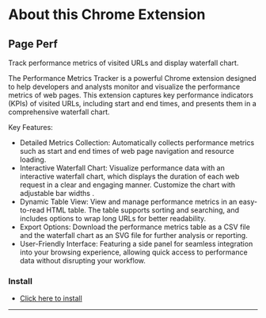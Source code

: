 # About this Chrome Extension

## Page Perf 

Track performance metrics of visited URLs and display waterfall chart.

The Performance Metrics Tracker is a powerful Chrome extension designed to help developers and analysts monitor and visualize the performance metrics of web pages. This extension captures key performance indicators (KPIs) of visited URLs, including start and end times, and presents them in a comprehensive waterfall chart.

Key Features:

-	Detailed Metrics Collection: Automatically collects performance metrics such as start and end times of web page navigation and resource loading.
-	Interactive Waterfall Chart: Visualize performance data with an interactive waterfall chart, which displays the duration of each web request in a clear and engaging manner. Customize the chart with adjustable bar widths .
-	Dynamic Table View: View and manage performance metrics in an easy-to-read HTML table. The table supports sorting and searching, and includes options to wrap long URLs for better readability.
-	Export Options: Download the performance metrics table as a CSV file and the waterfall chart as an SVG file for further analysis or reporting.
-	User-Friendly Interface: Featuring a side panel for seamless integration into your browsing experience, allowing quick access to performance data without disrupting your workflow.

### Install
- [Click here to install](https://chromewebstore.google.com/detail/afhmplbnocjhbpmdfiefplmaliagpfch)

----
